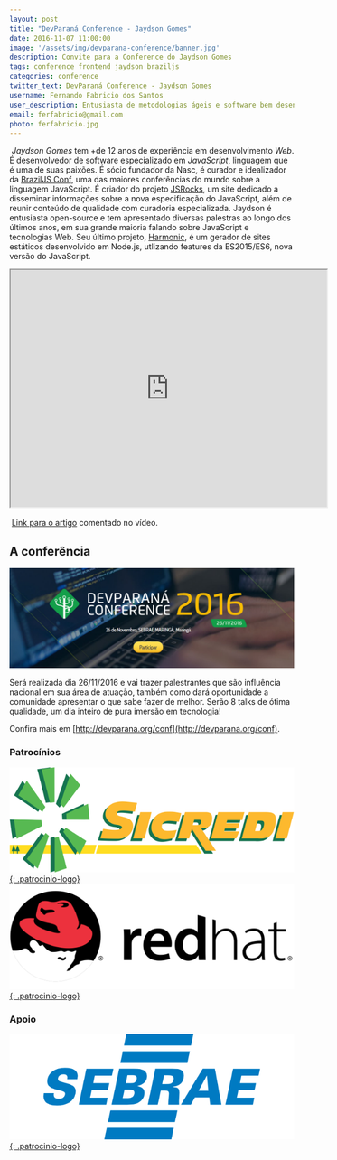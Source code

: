 ```yaml
---
layout: post
title: "DevParaná Conference - Jaydson Gomes"
date: 2016-11-07 11:00:00
image: '/assets/img/devparana-conference/banner.jpg'
description: Convite para a Conference do Jaydson Gomes
tags: conference frontend jaydson braziljs
categories: conference
twitter_text: DevParaná Conference - Jaydson Gomes
username: Fernando Fabricio dos Santos
user_description: Entusiasta de metodologias ágeis e software bem desenvolvido!
email: ferfabricio@gmail.com
photo: ferfabricio.jpg
---
```

​
*Jaydson Gomes* tem +de 12 anos de experiência em desenvolvimento *Web*.
​É desenvolvedor de software especializado em *JavaScript*, linguagem que é uma de suas paixões.
​É sócio fundador da Nasc, é curador e idealizador da [​BrazilJS Conf](http://braziljs.com.br/), uma das maiores conferências do mundo sobre a linguagem JavaScript.
É criador do ​projeto [JSRocks](http://jsrocks.org/), um site dedicado a disseminar informações sobre a nova especificação do JavaScript, além de reunir conteúdo de qualidade com curadoria especializada.
​Jaydson é entusiasta open-source e tem apresentado diversas palestras ao longo dos últimos anos, em sua grande maioria falando sobre JavaScript e tecnologias Web.
Seu último projeto, [​Harmonic​](https://github.com/JSRocksHQ/harmonic), é um gerador de sites estáticos desenvolvido em ​Node.js, utlizando features da ES2015/ES6, nova versão do JavaScript.

<iframe width="560" height="420" src="http://www.youtube.com/embed/bZIQTDfelfE?color=white&theme=light"></iframe>

​
[Link para o artigo](https://jaydson.com/como-e-ser-um-bom-desenvolvedor-em-2016/) comentado no vídeo.

## A conferência
[![DevParaná Conference 2016](/assets/img/posts/devparana-conference/banner.png)](http://devparana.org/conf)

Será realizada dia 26/11/2016 e vai trazer palestrantes que são influência nacional em sua área de atuação, também como dará oportunidade a comunidade apresentar o que sabe fazer de melhor.
Serão 8 talks de ótima qualidade, um dia inteiro de pura imersão em tecnologia!

Confira mais em [http://devparana.org/conf](http://devparana.org/conf).

### Patrocínios
[![Sicredi](/assets/img/posts/devparana-conference/sicredi.png){: .patrocinio-logo}](https://www.sicredi.com.br)
[![RedHat](/assets/img/posts/devparana-conference/redhat.png){: .patrocinio-logo}](https://www.redhat.com)

### Apoio
[![Sebrae](/assets/img/posts/devparana-conference/sebrae.png){: .patrocinio-logo}](http://www.sebraepr.com.br/)